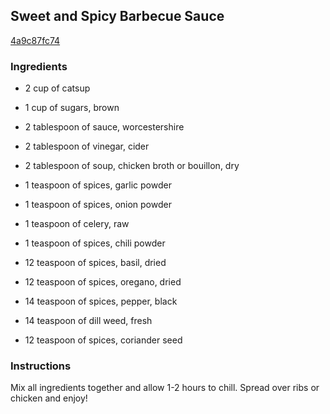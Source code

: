 ## Sweet and Spicy Barbecue Sauce

[4a9c87fc74](http://www.food.com/recipe/sweet-and-spicy-barbecue-sauce-365618)

### Ingredients

 - 2 cup of catsup

 - 1 cup of sugars, brown

 - 2 tablespoon of sauce, worcestershire

 - 2 tablespoon of vinegar, cider

 - 2 tablespoon of soup, chicken broth or bouillon, dry

 - 1 teaspoon of spices, garlic powder

 - 1 teaspoon of spices, onion powder

 - 1 teaspoon of celery, raw

 - 1 teaspoon of spices, chili powder

 - 12 teaspoon of spices, basil, dried

 - 12 teaspoon of spices, oregano, dried

 - 14 teaspoon of spices, pepper, black

 - 14 teaspoon of dill weed, fresh

 - 12 teaspoon of spices, coriander seed

### Instructions

Mix all ingredients together and allow 1-2 hours to chill. Spread over ribs or chicken and enjoy!